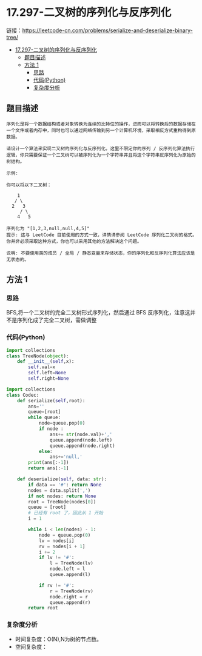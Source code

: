 # 17.297-二叉树的序列化与反序列化

链接：https://leetcode-cn.com/problems/serialize-and-deserialize-binary-tree/

- [17.297-二叉树的序列化与反序列化](#17297-二叉树的序列化与反序列化)
    - [题目描述](#题目描述)
    - [方法 1](#方法-1)
        - [思路](#思路)
        - [代码(Python)](#代码Python)
        - [复杂度分析](#复杂度分析)

## 题目描述
```
序列化是将一个数据结构或者对象转换为连续的比特位的操作，进而可以将转换后的数据存储在一个文件或者内存中，同时也可以通过网络传输到另一个计算机环境，采取相反方式重构得到原数据。

请设计一个算法来实现二叉树的序列化与反序列化。这里不限定你的序列 / 反序列化算法执行逻辑，你只需要保证一个二叉树可以被序列化为一个字符串并且将这个字符串反序列化为原始的树结构。

示例: 

你可以将以下二叉树：

    1
   / \
  2   3
     / \
    4   5

序列化为 "[1,2,3,null,null,4,5]"
提示: 这与 LeetCode 目前使用的方式一致，详情请参阅 LeetCode 序列化二叉树的格式。你并非必须采取这种方式，你也可以采用其他的方法解决这个问题。

说明: 不要使用类的成员 / 全局 / 静态变量来存储状态，你的序列化和反序列化算法应该是无状态的。
```

## 方法 1

### 思路
BFS,将一个二叉树的完全二叉树形式序列化，然后通过 BFS 反序列化，注意这并不是序列化成了完全二叉树，需做调整

### 代码(Python)
```python
import collections
class TreeNode(object):
    def __init__(self,x):
        self.val=x
        self.left=None
        self.right=None

import collections
class Codec:
    def serialize(self,root):
        ans=''
        queue=[root]
        while queue:
            node=queue.pop(0)
            if node :
                ans+= str(node.val)+','
                queue.append(node.left)
                queue.append(node.right)
            else:
                ans+='null,'
        print(ans[:-1])
        return ans[:-1]

    def deserialize(self, data: str):
        if data == '#': return None
        nodes = data.split(',')
        if not nodes: return None
        root = TreeNode(nodes[0])
        queue = [root]
        # 已经有 root 了，因此从 1 开始
        i = 1

        while i < len(nodes) - 1:
            node = queue.pop(0)
            lv = nodes[i]
            rv = nodes[i + 1]
            i += 2
            if lv != '#':
                l = TreeNode(lv)
                node.left = l
                queue.append(l)

            if rv != '#':
                r = TreeNode(rv)
                node.right = r
                queue.append(r)
        return root

```

### 复杂度分析
- 时间复杂度：O(N),N为树的节点数。
- 空间复杂度：
